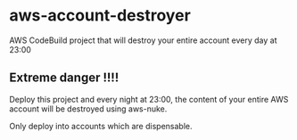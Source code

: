 # aws-account-destroyer
AWS CodeBuild project that will destroy your entire account every day at 23:00

## Extreme danger !!!!

Deploy this project and every night at 23:00, the content of your entire AWS account will be destroyed using aws-nuke.

Only deploy into accounts which are dispensable.
